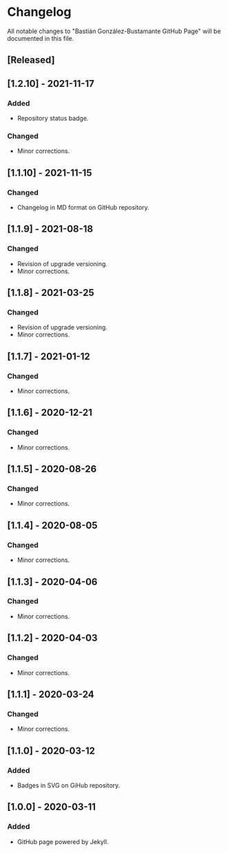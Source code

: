 # Changelog
All notable changes to "Bastián González-Bustamante GitHub Page" will be documented in this file.

## [Released]

## [1.2.10] - 2021-11-17
### Added
- Repository status badge.
### Changed
- Minor corrections.

## [1.1.10] - 2021-11-15
### Changed
- Changelog in MD format on GitHub repository.

## [1.1.9] - 2021-08-18
### Changed
- Revision of upgrade versioning.
- Minor corrections.

## [1.1.8] - 2021-03-25
### Changed
- Revision of upgrade versioning.
- Minor corrections.

## [1.1.7] - 2021-01-12
### Changed
- Minor corrections.

## [1.1.6] - 2020-12-21
### Changed
- Minor corrections.

## [1.1.5] - 2020-08-26
### Changed
- Minor corrections.

## [1.1.4] - 2020-08-05
### Changed
- Minor corrections.

## [1.1.3] - 2020-04-06
### Changed
- Minor corrections.

## [1.1.2] - 2020-04-03
### Changed
- Minor corrections.

## [1.1.1] - 2020-03-24
### Changed
- Minor corrections.

## [1.1.0] - 2020-03-12
### Added
- Badges in SVG on GiHub repository.

## [1.0.0] - 2020-03-11
### Added
- GitHub page powered by Jekyll.
